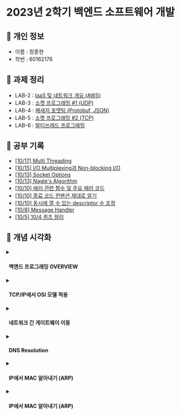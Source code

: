 # 2023년 2학기 백엔드 소프트웨어 개발

## 📁 개인 정보
* 이름 : 정종현
* 학번 : 60162176

## 📝 과제 정리
* LAB-2 : [IaaS 및 네트워크 개요 (AWS)](https://github.com/almond0115/mju-backend-dev/blob/main/lab2/README.md)
* LAB-3 : [소켓 프로그래밍 #1 (UDP)](https://github.com/almond0115/mju-backend-dev/blob/main/lab3/README.md)
* LAB-4 : [메세지 포맷팅 (Protobuf, JSON)](https://github.com/almond0115/mju-backend-dev/blob/main/lab4/README.md)
* LAB-5 : [소켓 프로그래밍 #2 (TCP)](https://github.com/almond0115/mju-backend-dev/blob/main/lab5/README.md)
* LAB-6 : [멀티쓰레드 프로그래밍](https://github.com/almond0115/mju-backend-dev/blob/main/lab6/README.md)

## 🤔 공부 기록 
* [[10/17] Multi Threading](https://github.com/almond0115/mju-backend-dev/blob/main/study/multi_threading.md)
* [[10/15] I/O Multiplexing과 Non-blocking I/O](https://github.com/almond0115/mju-backend-dev/blob/main/study/IO/README.md)
* [[10/13] Socket Options](https://github.com/almond0115/mju-backend-dev/blob/main/study/socket_options.md)
* [[10/13] Nagle's Algorithm](https://github.com/almond0115/mju-backend-dev/blob/main/study/nagle.md)
* [[10/10] 에러 관련 함수 및 주요 에러 코드](https://github.com/almond0115/mju-backend-dev/blob/main/study/error.md)
* [[10/10] 종료 코드 컨벤션 제대로 알기](https://github.com/almond0115/mju-backend-dev/blob/main/study/return.md)
* [[10/10] 동시에 열 수 있는 descriptor 수 조정](https://github.com/almond0115/mju-backend-dev/blob/main/study/ulimit.md)
* [[10/8] Message Handler](https://github.com/almond0115/mju-backend-dev/blob/main/study/message_handler/README.md)
* [[10/5] 10/4 퀴즈 정리](https://github.com/almond0115/mju-backend-dev/blob/main/study/quiz/231004.md)

## 📖 개념 시각화
 
<details>
   <summary> <h4> &nbsp; 백엔드 프로그래밍 OVERVIEW </h4> </summary>
   <img src = "https://github.com/mjubackend/io_multiplexing/assets/77084379/179e01a1-9210-4bac-9798-a3e2c23321ae">
</details>

<details>
   <summary> <h4> &nbsp; TCP/IP에서 OSI 모델 적용 </h4> </summary>
   <img src = "asset/img/OSI Model.png">
</details>

<details>
   <summary> <h4> &nbsp; 네트워크 간 게이트웨이 이동 </h4> </summary>
   <img src = "asset/img/Network_gateway.png">
</details>

<details>
   <summary> <h4> &nbsp; DNS Resolution </h4> </summary>
   <img src = "asset/img/DNS Resolution.png">
</details>

<details>
   <summary> <h4> &nbsp; IP에서 MAC 알아내기 (ARP) </h4> </summary>
   <img src = "asset/img/ARP.png">
</details>

<details>
   <summary> <h4> &nbsp; IP에서 MAC 알아내기 (ARP) </h4> </summary>
   <img src = "asset/img/ARP.png">
</details>